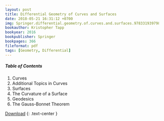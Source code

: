 ```yaml
---
layout: post
title: Differential Geometry of Curves and Surfaces
date: 2018-05-21 16:31:12 +0700
img: Springer.differential.geometry.of.curves.and.surfaces.9783319397986.jpg
bookauthor: Kristopher Tapp
bookyear: 2016
bookpublisher: Springer
bookpages: 366
fileformat: pdf
tags: [Geometry, Differential]
---
```

##### Table of Contents
1. Curves
2. Additional Topics in Curves
3. Surfaces
4. The Curvature of a Surface
5. Geodesics
6. The Gauss-Bonnet Theorem

<a href="http://linkshrink.net/7e3H1I" rel="nofollow" target="_blank" class="buttonDownload">Download</a>
{: .text-center }
